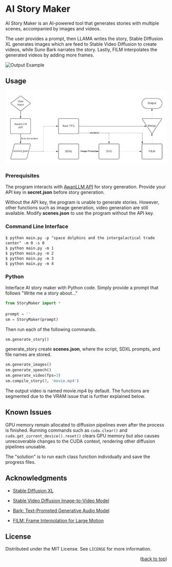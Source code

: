 # AI Story Maker

 AI Story Maker is an AI-powered tool that generates stories with multiple scenes, accompanied by images and videos. 
 
 The user provides a prompt, then LLAMA writes the story, Stable DIffusion XL generates images which are feed to Stable Video Diffusion to create videos, while Suno Bark narrates the story. Lastly, FILM interpolates the generated videos by adding more frames.

![Output Example](./docs/demo.gif)

## Usage
![model](./docs/model.png)
### Prerequisites

The program interacts with [AwanLLM API](https://www.awanllm.com/) for story generation. Provide your API key in __secret.json__ before story generation. 

Without the API key, the program is unable to generate stories. However, other functions such as image generation, video generation are still available. Modify __scenes.json__ to use the program without the API key.

### Command Line Interface

```
$ python main.py -p "space dolphins and the intergalactical trade center" -m 0 -s 0
$ python main.py -m 1
$ python main.py -m 2
$ python main.py -m 3
$ python main.py -m 4
```


### Python

Interface AI story maker with Python code. Simply provide a prompt that follows "Write me a story about..."
```python
from StoryMaker import *

prompt = ''
sm = StoryMaker(prompt)
```

Then run each of the following commands.

```python
sm.generate_story()
```
generate_story create __scenes.json__, where the script, SDXL prompts, and file names are stored. 

```python
sm.generate_images()
sm.generate_speech()
sm.generate_video(fps=3)
sm.compile_story(3, 'movie.mp4')
```
The output video is named movie.mp4 by default. The functions are segmented due to the VRAM issue that is further explained below. 


## Known Issues

GPU memory remain allocated to diffusion pipelines even after the process is finished. Running commands such as `cuda.clear()` and `cuda.get_current_device().reset()` clears GPU memory but also causes unrecoverable changes to the CUDA context, rendering other diffusion pipelines unusable. 

The "solution" is to run each class function individually and save the progress files. 

## Acknowledgments

* [Stable Diffusion XL](https://huggingface.co/stabilityai/stable-diffusion-xl-base-1.0)

* [Stable Video Diffusion Image-to-Video Model](https://huggingface.co/stabilityai/stable-video-diffusion-img2vid-xt)

* [Bark: Text-Prompted Generative Audio Model](https://huggingface.co/suno/bark)

* [FILM: Frame Interpolation for Large Motion](https://github.com/google-research/frame-interpolation)

## License

Distributed under the MIT License. See `LICENSE` for more information.

<p align="right">(<a href="#readme-top">back to top</a>)</p>


